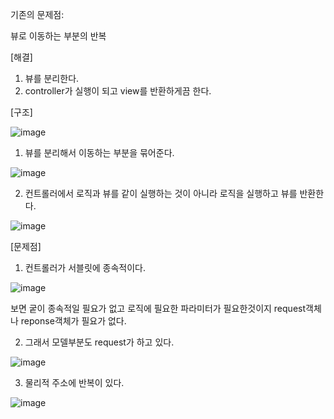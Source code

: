 기존의 문제점:

뷰로 이동하는 부분의 반복

[해결]

1. 뷰를 분리한다.
2. controller가 실행이 되고 view를 반환하게끔 한다.

[구조]

![image](https://user-images.githubusercontent.com/108928206/183411861-b95966d9-a53d-467f-93ff-6e3bf1fee7f9.png)

1. 뷰를 분리해서 이동하는 부분을 묶어준다.

![image](https://user-images.githubusercontent.com/108928206/183412013-288e764d-3cb6-4f40-b35f-2d3322f92696.png)

2. 컨트롤러에서 로직과 뷰를 같이 실행하는 것이 아니라 로직을 실행하고 뷰를 반환한다.

![image](https://user-images.githubusercontent.com/108928206/183412133-bf966229-9265-489d-a17c-a7e64e3568d8.png)

[문제점]

1. 컨트롤러가 서블릿에 종속적이다.

![image](https://user-images.githubusercontent.com/108928206/183412133-bf966229-9265-489d-a17c-a7e64e3568d8.png)

보면 궅이 종속적일 필요가 없고 로직에 필요한 파라미터가 필요한것이지 request객체나 reponse객체가 필요가 없다.

2. 그래서 모델부분도 request가 하고 있다.

  ![image](https://user-images.githubusercontent.com/108928206/183412674-afbba2b4-e686-4bc4-ad0f-537859f1a7c6.png)

  
3. 물리적 주소에 반복이 있다.

  ![image](https://user-images.githubusercontent.com/108928206/183412731-26ddc11f-6a5b-487f-a480-9981c883a5cd.png)

